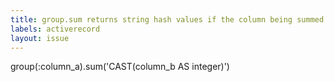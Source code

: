 ```yaml
---
title: group.sum returns string hash values if the column being summed is a string
labels: activerecord
layout: issue
---
```


group(:column_a).sum('CAST(column_b AS integer)')

